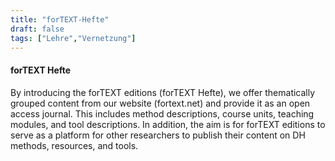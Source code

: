 ```yaml
---
title: "forTEXT-Hefte"
draft: false
tags: ["Lehre","Vernetzung"]
---
```

#### forTEXT Hefte

By introducing the forTEXT editions (forTEXT Hefte), we offer thematically grouped content from our website (fortext.net) and provide it as an open access journal. This includes method descriptions, course units, teaching modules, and tool descriptions. In addition, the aim is for forTEXT editions to serve as a platform for other researchers to publish their content on DH methods, resources, and tools.